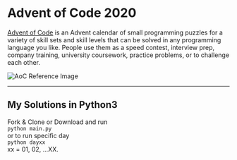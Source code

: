 # Advent of Code 2020
[Advent of Code](https://adventofcode.com) is an Advent calendar of small programming puzzles for a variety of skill sets and skill levels that can be solved in any programming language you like. People use them as a speed contest, interview prep, company training, university coursework, practice problems, or to challenge each other.

![AoC Reference Image](https://repository-images.githubusercontent.com/112706767/160be980-3b1a-11eb-9dbe-439a40adfa99)

---

## My Solutions in Python3
Fork & Clone or Download and run  
`python main.py`  
or to run specific day  
`python dayxx`  
xx = 01, 02, ...XX.
